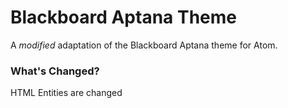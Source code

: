 # Blackboard Aptana Theme

A *modified* adaptation of the Blackboard Aptana theme for Atom.

### What's Changed?

HTML Entities are changed
